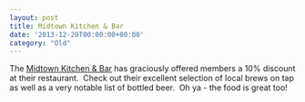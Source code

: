 ```yaml
---
layout: post
title: Midtown Kitchen & Bar
date: '2013-12-20T00:00:00+00:00'
category: "Old"
---
```

<p>The <a href="http://midtownkitchen.ca/">Midtown Kitchen &amp; Bar</a> has graciously offered members a 10% discount at their restaurant. &nbsp;Check out their excellent selection of local brews on tap as well as a very notable list of bottled beer. &nbsp;Oh ya - the food is great too!</p>
